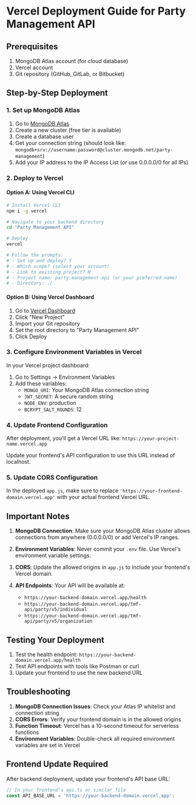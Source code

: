 # Vercel Deployment Guide for Party Management API

## Prerequisites
1. MongoDB Atlas account (for cloud database)
2. Vercel account
3. Git repository (GitHub, GitLab, or Bitbucket)

## Step-by-Step Deployment

### 1. Set up MongoDB Atlas
1. Go to [MongoDB Atlas](https://www.mongodb.com/atlas)
2. Create a new cluster (free tier is available)
3. Create a database user
4. Get your connection string (should look like: `mongodb+srv://username:password@cluster.mongodb.net/party-management`)
5. Add your IP address to the IP Access List (or use 0.0.0.0/0 for all IPs)

### 2. Deploy to Vercel

#### Option A: Using Vercel CLI
```bash
# Install Vercel CLI
npm i -g vercel

# Navigate to your backend directory
cd "Party Management API"

# Deploy
vercel

# Follow the prompts:
# - Set up and deploy? Y
# - Which scope? (select your account)
# - Link to existing project? N
# - Project name: party-management-api (or your preferred name)
# - Directory: ./
```

#### Option B: Using Vercel Dashboard
1. Go to [Vercel Dashboard](https://vercel.com/dashboard)
2. Click "New Project"
3. Import your Git repository
4. Set the root directory to "Party Management API"
5. Click Deploy

### 3. Configure Environment Variables in Vercel
In your Vercel project dashboard:
1. Go to Settings → Environment Variables
2. Add these variables:
   - `MONGO_URI`: Your MongoDB Atlas connection string
   - `JWT_SECRET`: A secure random string
   - `NODE_ENV`: production
   - `BCRYPT_SALT_ROUNDS`: 12

### 4. Update Frontend Configuration
After deployment, you'll get a Vercel URL like: `https://your-project-name.vercel.app`

Update your frontend's API configuration to use this URL instead of localhost.

### 5. Update CORS Configuration
In the deployed `app.js`, make sure to replace `'https://your-frontend-domain.vercel.app'` with your actual frontend Vercel URL.

## Important Notes

1. **MongoDB Connection**: Make sure your MongoDB Atlas cluster allows connections from anywhere (0.0.0.0/0) or add Vercel's IP ranges.

2. **Environment Variables**: Never commit your `.env` file. Use Vercel's environment variable settings.

3. **CORS**: Update the allowed origins in `app.js` to include your frontend's Vercel domain.

4. **API Endpoints**: Your API will be available at:
   - `https://your-backend-domain.vercel.app/health`
   - `https://your-backend-domain.vercel.app/tmf-api/party/v5/individual`
   - `https://your-backend-domain.vercel.app/tmf-api/party/v5/organization`

## Testing Your Deployment

1. Test the health endpoint: `https://your-backend-domain.vercel.app/health`
2. Test API endpoints with tools like Postman or curl
3. Update your frontend to use the new backend URL

## Troubleshooting

1. **MongoDB Connection Issues**: Check your Atlas IP whitelist and connection string
2. **CORS Errors**: Verify your frontend domain is in the allowed origins
3. **Function Timeout**: Vercel has a 10-second timeout for serverless functions
4. **Environment Variables**: Double-check all required environment variables are set in Vercel

## Frontend Update Required

After backend deployment, update your frontend's API base URL:

```typescript
// In your frontend's api.ts or similar file
const API_BASE_URL = 'https://your-backend-domain.vercel.app';
```
